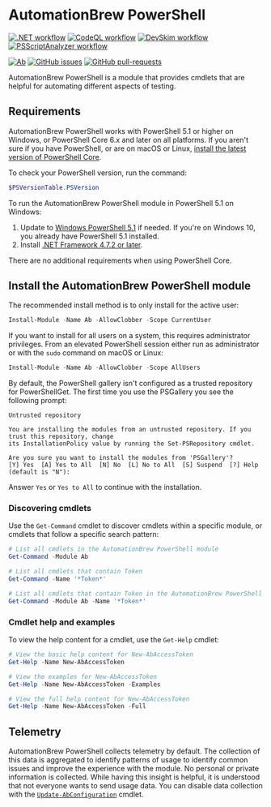 # AutomationBrew PowerShell

[![.NET workflow](https://github.com/automationbrew/autobrew-powershell/actions/workflows/dotnet.yml/badge.svg)](https://github.com/automationbrew/autobrew-powershell/actions/workflows/dotnet.yml) [![CodeQL workflow](https://github.com/automationbrew/autobrew-powershell/actions/workflows/codeql-analysis.yml/badge.svg)](https://github.com/automationbrew/autobrew-powershell/actions/workflows/codeql-analysis.yml) [![DevSkim workflow](https://github.com/automationbrew/autobrew-powershell/actions/workflows/devskim.yml/badge.svg)](https://github.com/automationbrew/autobrew-powershell/actions/workflows/devskim.yml) [![PSScriptAnalyzer workflow](https://github.com/automationbrew/autobrew-powershell/actions/workflows/powershell.yml/badge.svg)](https://github.com/automationbrew/autobrew-powershell/actions/workflows/powershell.yml)

[![Ab](https://img.shields.io/powershellgallery/v/Ab.svg?style=flat-square&label=Ab)](https://www.powershellgallery.com/packages/Ab/) [![GitHub issues](https://img.shields.io/github/issues/automationbrew/autobrew-powershell.svg)](https://github.com/automationbrew/autobrew-powershell/issues/) [![GitHub pull-requests](https://img.shields.io/github/issues-pr/automationbrew/autobrew-powershell.svg)](https://gitHub.com/automationbrew/autobrew-powershell/pull/)

AutomationBrew PowerShell is a module that provides cmdlets that are helpful for automating different aspects of testing.

## Requirements

AutomationBrew PowerShell works with PowerShell 5.1 or higher on Windows, or PowerShell Core 6.x and later on all platforms. If you aren't sure if you have PowerShell, or are on macOS or Linux, [install the latest version of PowerShell Core](https://docs.microsoft.com/powershell/scripting/install/installing-powershell#powershell-core).

To check your PowerShell version, run the command:

```powershell
$PSVersionTable.PSVersion
```

To run the AutomationBrew PowerShell module in PowerShell 5.1 on Windows:

1. Update to [Windows PowerShell 5.1](https://docs.microsoft.com/powershell/scripting/install/installing-windows-powershell#upgrading-existing-windows-powershell) if needed. If you're on Windows 10, you already
  have PowerShell 5.1 installed.
2. Install [.NET Framework 4.7.2 or later](https://docs.microsoft.com/dotnet/framework/install).

There are no additional requirements when using PowerShell Core.

## Install the AutomationBrew PowerShell module

The recommended install method is to only install for the active user:

```powershell
Install-Module -Name Ab -AllowClobber -Scope CurrentUser
```

If you want to install for all users on a system, this requires administrator privileges. From an elevated PowerShell session either
run as administrator or with the `sudo` command on macOS or Linux:

```powershell
Install-Module -Name Ab -AllowClobber -Scope AllUsers
```

By default, the PowerShell gallery isn't configured as a trusted repository for PowerShellGet. The first time you use the PSGallery you see the following prompt:

```output
Untrusted repository

You are installing the modules from an untrusted repository. If you trust this repository, change
its InstallationPolicy value by running the Set-PSRepository cmdlet.

Are you sure you want to install the modules from 'PSGallery'?
[Y] Yes  [A] Yes to All  [N] No  [L] No to All  [S] Suspend  [?] Help (default is "N"):
```

Answer `Yes` or `Yes to All` to continue with the installation.

### Discovering cmdlets

Use the `Get-Command` cmdlet to discover cmdlets within a specific module, or cmdlets that follow a specific search pattern:

```powershell
# List all cmdlets in the AutomationBrew PowerShell module
Get-Command -Module Ab

# List all cmdlets that contain Token
Get-Command -Name '*Token*'

# List all cmdlets that contain Token in the AutomationBrew PowerShell module
Get-Command -Module Ab -Name '*Token*'
```

### Cmdlet help and examples

To view the help content for a cmdlet, use the `Get-Help` cmdlet:

```powershell
# View the basic help content for New-AbAccessToken
Get-Help -Name New-AbAccessToken

# View the examples for New-AbAccessToken
Get-Help -Name New-AbAccessToken -Examples

# View the full help content for New-AbAccessToken
Get-Help -Name New-AbAccessToken -Full
```

## Telemetry

AutomationBrew PowerShell collects telemetry by default. The collection of this data is aggregated to identify patterns of usage to identify common issues and improve the experience with the module. No personal or private information is collected. While having this insight is helpful, it is understood that not everyone wants to send usage data. You can disable data collection with the [`Update-AbConfiguration`](docs/help/Update-AbConfiguration.md) cmdlet.
